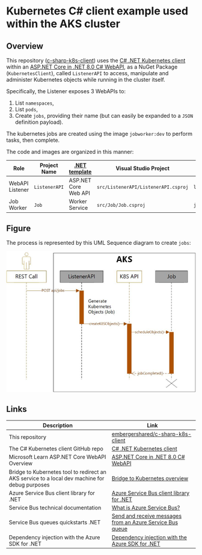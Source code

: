 # Kubernetes C# client example used within the AKS cluster

## Overview

This repository ([c-sharp-k8s-client](https://github.com/embergershared/c-sharp-k8s-client)) uses the [C# .NET Kubernetes client](https://github.com/kubernetes-client/csharp) within an [ASP.NET Core in .NET 8.0 C# WebAPI](https://learn.microsoft.com/en-us/aspnet/core/web-api/?view=aspnetcore-8.0), as a NuGet Package (`KubernetesClient`), called `ListenerAPI` to access, manipulate and administer Kubernetes objects while running in the cluster itself.

Specifically, the Listener exposes 3 WebAPIs to:

1. List `namespaces`,
2. List `pods`,
3. Create `jobs`, providing their name (but can easily be expanded to a `JSON` definition payload).

The kubernetes jobs are created using the image `jobworker:dev` to perform tasks, then complete.

The code and images are organized in this manner:

Role | Project Name | [.NET template](https://learn.microsoft.com/en-us/dotnet/core/project-sdk/overview) | Visual Studio Project | Docker Image Name
---------|----------|---------|---------|---------
 WebAPI Listener | `ListenerAPI` | ASP.NET Core Web API | `src/ListenerAPI/ListenerAPI.csproj` | `listenerapi:dev`
 Job Worker | `Job` | Worker Service | `src/Job/Job.csproj` | `jobworker:dev`

## Figure

The process is represented by this UML Sequence diagram to create `jobs`:

![UML sequence](img/POC_UML.jpg)

## Links

Description | Link
---------|----------
 This repository | [embergershared/c-sharp-k8s-client](https://github.com/embergershared/c-sharp-k8s-client)
 The C# Kubernetes client GitHub repo | [C# .NET Kubernetes client](https://github.com/kubernetes-client/csharp)
 Microsoft Learn ASP.NET Core WebAPI Overview | [ASP.NET Core in .NET 8.0 C# WebAPI](https://learn.microsoft.com/en-us/aspnet/core/web-api/?view=aspnetcore-8.0)
 Bridge to Kubernetes tool to redirect an AKS service to a local dev machine for debug purposes | [Bridge to Kubernetes overview](https://learn.microsoft.com/en-us/visualstudio/bridge/overview-bridge-to-kubernetes)
 Azure Service Bus client library for .NET | [Azure Service Bus client library for .NET](https://learn.microsoft.com/en-us/dotnet/api/overview/azure/messaging.servicebus-readme?view=azure-dotnet)
 Service Bus technical documentation | [What is Azure Service Bus?](https://learn.microsoft.com/en-us/azure/service-bus-messaging/service-bus-messaging-overview)
 Service Bus queues quickstarts .NET | [Send and receive messages from an Azure Service Bus queue](https://learn.microsoft.com/en-us/azure/service-bus-messaging/service-bus-dotnet-get-started-with-queues?tabs=passwordless)
 Dependency injection with the Azure SDK for .NET | [Dependency injection with the Azure SDK for .NET](https://learn.microsoft.com/en-us/dotnet/azure/sdk/dependency-injection?tabs=web-app-builder)
